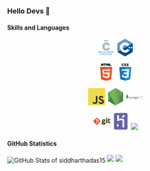 ### Hello Devs 👋

#### Skills and Languages

<p align="center">

<div align="center" width=30%>
  
<code><img height="40" src="https://raw.githubusercontent.com/github/explore/80688e429a7d4ef2fca1e82350fe8e3517d3494d/topics/c/c.png"></code> 
<code><img height="40" src="https://raw.githubusercontent.com/github/explore/80688e429a7d4ef2fca1e82350fe8e3517d3494d/topics/cpp/cpp.png"></code>

<code><img height="40" src="https://raw.githubusercontent.com/github/explore/80688e429a7d4ef2fca1e82350fe8e3517d3494d/topics/html/html.png"></code> 
<code><img height="40" src="https://raw.githubusercontent.com/github/explore/80688e429a7d4ef2fca1e82350fe8e3517d3494d/topics/css/css.png"></code>

<code><img height="40" src="https://raw.githubusercontent.com/github/explore/80688e429a7d4ef2fca1e82350fe8e3517d3494d/topics/javascript/javascript.png"></code> 
<code><img height="40" src="https://raw.githubusercontent.com/github/explore/80688e429a7d4ef2fca1e82350fe8e3517d3494d/topics/nodejs/nodejs.png"></code>
<code><img height="40" src="https://raw.githubusercontent.com/github/explore/80688e429a7d4ef2fca1e82350fe8e3517d3494d/topics/mongodb/mongodb.png"></code>

<code><img height="40" src="https://raw.githubusercontent.com/github/explore/80688e429a7d4ef2fca1e82350fe8e3517d3494d/topics/git/git.png"></code> 
<code><img height="40" src="https://raw.githubusercontent.com/devicons/devicon/master/icons/heroku/heroku-plain.svg"></code> 
<code><img height="40" src="https://cdn.worldvectorlogo.com/logos/visual-studio-code-1.svg"></code>



</div>
</p>

#### GitHub Statistics
<img align="center" alt="GitHub Stats of siddharthadas15" src="https://github-readme-stats.vercel.app/api?username=siddharthadas15&show_icons=true&hide_border=true&hide=issues&count_private=true&include_all_commits=true&theme=merko&custom_title=stats of siddharthadas15">
<img src="https://en9xb0gzo52m0su.m.pipedream.net">
<img src="https://github-readme-stats.vercel.app/api/top-langs/?username=siddharthadas15&langs_count=8&theme=tokyonight&layout=compact">
